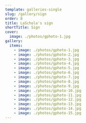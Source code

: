 ```yaml
---
template: galleries-single
slug: /gallery/sign
order: 8
title: LaSchola's sign
shortTitle: Sign
cover:
  image: ./photos/gphoto-1.jpg
gallery:
  items:
    - image: ./photos/gphoto-1.jpg
    - image: ./photos/gphoto-2.jpg
    - image: ./photos/gphoto-3.jpg
    - image: ./photos/gphoto-4.jpg
    - image: ./photos/gphoto-5.jpg
    - image: ./photos/gphoto-6.jpg
    - image: ./photos/gphoto-7.jpg
    - image: ./photos/gphoto-8.jpg
    - image: ./photos/gphoto-9.jpg
    - image: ./photos/gphoto-10.jpg
    - image: ./photos/gphoto-11.jpg
    - image: ./photos/gphoto-12.jpg
    - image: ./photos/gphoto-13.jpg
    - image: ./photos/gphoto-14.jpg
    - image: ./photos/gphoto-15.jpg
---
```

